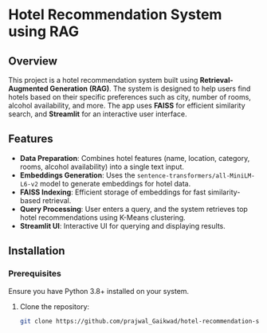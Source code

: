 # Hotel Recommendation System using RAG

## Overview
This project is a hotel recommendation system built using **Retrieval-Augmented Generation (RAG)**. The system is designed to help users find hotels based on their specific preferences such as city, number of rooms, alcohol availability, and more. The app uses **FAISS** for efficient similarity search, and **Streamlit** for an interactive user interface.

## Features
- **Data Preparation**: Combines hotel features (name, location, category, rooms, alcohol availability) into a single text input.
- **Embeddings Generation**: Uses the `sentence-transformers/all-MiniLM-L6-v2` model to generate embeddings for hotel data.
- **FAISS Indexing**: Efficient storage of embeddings for fast similarity-based retrieval.
- **Query Processing**: User enters a query, and the system retrieves top hotel recommendations using K-Means clustering.
- **Streamlit UI**: Interactive UI for querying and displaying results.

## Installation

### Prerequisites
Ensure you have Python 3.8+ installed on your system.

1. Clone the repository:

   ```bash
   git clone https://github.com/prajwal_Gaikwad/hotel-recommendation-system.git
